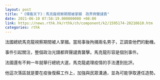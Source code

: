 ```yaml
---
layout: post
title: "《環看天下》：馬克龍視察期間被掌摑　政界齊聲譴責"
date: 2021-06-10 07:58:19.000000000 +08:00
link: https://news.rthk.hk/rthk/ch/component/k2/1595174-20210610.htm
categories: rthk
---
```


法國總統馬克龍視察期間被人掌摑。當局事後拘捕兩名男子，正調查他們的動機。

事件引起關注，整個政治光譜都齊聲譴責襲擊。馬克龍形容是個別事件。

法國還有不夠一年就舉行總統大選，馬克龍處理疫情的手法遭到批評。

他這次落區就是要在疫後復蘇工作上，加強與民眾溝通，並為可能爭取連任造勢。
